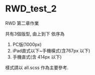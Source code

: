 # RWD_test_2

RWD 第二章作業

共有3個版型, 由上到下 依序為
1. PC版(1000px)
2. iPad直式以下~手機橫式(含767px 以下)
3. 手機直式(含 414px 以下)

樣式請以 all.scss 作為主要參考.
